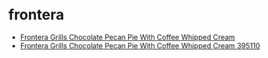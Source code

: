 # frontera

 * [Frontera Grills Chocolate Pecan Pie With Coffee Whipped Cream](../../index/f/frontera-grills-chocolate-pecan-pie-with-coffee-whipped-cream-395110.json)
 * [Frontera Grills Chocolate Pecan Pie With Coffee Whipped Cream 395110](../../index/f/frontera-grills-chocolate-pecan-pie-with-coffee-whipped-cream-395110.json)
